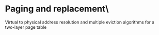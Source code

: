 # Paging and replacement\
Virtual to physical address resolution and multiple eviction algorithms for a two-layer page table
